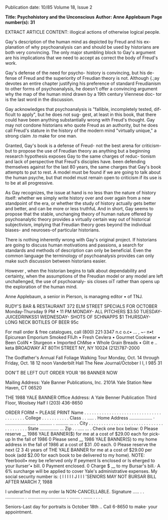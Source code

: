 Publication date: 10/85
Volume 18, Issue 2

**Title: Psychohistory and the Unconscious**
**Author: Anne Applebaum**
**Page number(s): 31**

EXTRACT ARTICLE CONTENT:
illogical actions of otherwise logical 
people. 

Gay's description of the human 
mind as depicted by Freud and his ex-
planation of why psychoanalysis can 
and should be used by historians are 
both very convincing. The only major 
stumbling block to Gay's argument are 
his implications that we need to accept 
as correct the body of Freud's work. 

Gay's defense of the need for psycho-
history is convincing, but his de-
fense of Freud and the superiority of 
Freudian theory is not. Although {.;ay 
devotes an entire chapter justifying his 
preference of standard Freudianism to 
other forms of psychoanalysis, he 
doesn't offer a convincing argument 
why the map of the human mind 
drawn by a 19th century Viennese doc-
tor is the last word in the discussion. 

Gay acknowledges that psychoanalysis 
is "fallible, incompletely tested, dif-
ficult to apply", but he does not sug-
gest, at least in this book, that there 
could have been anything substantially 
wrong with Freud's thought. Gay may 
not condone historians who quote 
Freud as an authority, but he does call 
Freud's stature in the history of the 
modern mind "virtually unique," a 
strong claim .to make for one man. 

Granted, Gay's book is a defense of 
Freud- not 
the best arena 
for 
criticism- but to propose the use of 
Freudian theory as anything but a 
beginning research hypothesis exposes 
Gay to the same charges of reduc-
tionism and 
lack of perspective 
that 
Freud's 
disciples 
have. been 
defending themselves against for the 
last 80 years, the same charges that 
Gay's book attempts to put to rest. A 
model must be found if we are going to 
talk about the human psyche, but that 
model must remain open to criticism if 
its use is to be at all progressive. 

As Gay recognizes, the issue at hand 
is no less than the nature of history 
itself: whether we simply write history 
over and over again from a new 
standpoint of the era, or whether the 
study of history actually gets better and 
better, and can be more or less 
truthfuL And in short, Gay seems to 
propose that the stable, unchanging 
theory of human nature offered by 
psychoanalytic theory provides a 
virtually certain way out of historical 
subjectivism, implying that Freudian 
theory goes beyond the individual 
biases- and neuroses-of particular 
historians. 

There is nothing inherently wrong 
with Gay's original project. If 
historians are going to discuss human 
motivations and passions, a search for 
standards and methods of description 
can only be beneficial. Even the 
common 
language 
the 
terminology of psychoanalysis 
provides can only make such 
discussion between historians easier. 

However , when the historian begins to 
talk about dependability and certainty, 
when the assumptions of the Freudian 
model or any 
model 
are left 
unchallenged, the use of psychoanaly-
sis closes oiT rather than opens up the 
exploration of the human mind. 

Anne Applebaum, a senior in Pierson, is 
managmg editor • of TNJ.



RUDY'S 
BAR & RESTAURANT 
372 ELM STREET 
SPECIALS FOR 
OCTOBER 
Monday-Thursday 9 PM • 11 PM 
MONDAY-
ALL PITCHERS $3.50 
TUESDAY-
JUICEDRINKSS1 
WEDNESDAY- SHOTS OF SCHNAPPS $1 
THURSDAY-
LONG NECK BOTILES 
OF BEER 95c 

For mall order & free 
catalogues, call (800) 221·3347 
n.c o.c• ... , ~- n•t 
Epicurean Emporium 
Smoked FIIJh • Fresh 
Cevlera • Gourmet 
Cookwear • Been 
ColiN • Sturgeon • 
Imported ChMse • 
Whole Grain Breads • 
Gilt e .. keta 
BROADWAY AT 80TH STREET 
NY, NY 10024 (212)787-2000 

The Godfather's 
Annual 
Fall Foliage 
Walking Tour 
Monday, Oct. 14 
through 
Friday, Oct. 18 
12 noon 
Vanderbilt Hall 
The New Journal/October I I, I 985 31


DON'T BE LEFT OUT 
ORDER YOUR '86 BANNER 
NOW 

Mailing Address: 
Yale Banner Publications, Inc. 
2101A Yale Station 
New Haven, CT 06520 

THE 1988 YALE BANNER 
Office Address: 
A Yale Benner Publication 
Third Floor, Woolsey Half 
I (203) 436-8650 

ORDER FORM ~ PLEASE PRINT 
Name . . . . . . . . . . . . . . . . . . . . . . . . . . . . . . . . . . . . . . . College . . . . . . . . . . . Class . . ..... . 
Home Address .................. · ........................ . .......... . .......... ... . . 
City . . . . . . . . . . . . . . . . . . . . . . . . . . . . . . . . . . . . . . . State ............... ... Zip . . ..... ... . 
Check one box below: 
0 Please reserve __ 1986 YALE BANNER($) for me at a cost of $29.00 each for pick-
up In the fall of 1986 
0 Please send __ 1986 YALE BANNER(S) to my home address in the fall of 1986 at 
a cost of $31 .00 each. 
0 Please reserve the next (2 3 4) years of THE YALE BANNER for me at a cost of $29.00 
per book (add $2.00 for each book to be delivered to my home). 
NOTE: Yeerbooll• mey be re1erved only If peyment Is enclosed or Is eherged to your llurser'• bill. 
0 Payment enclosed. 
0 Charge $ __ to my Bursar's bill.· A 6% surcharge will be applied to cover Yale's 
administrative expenses. My social security number is: ( I I I I I J I I I 
'SENIORS MAY NOT BURSAR BILL AFTER MARCH 7, 1988 

I underat1nd thet my order Ia NON-CANCELLABLE. 
Signature ..... . . ............... . .............................. . ........ . ....... . . . .


Seniors-Last day for portraits 
is October 18th .. 
Call 6-8650 to make· your appointment.